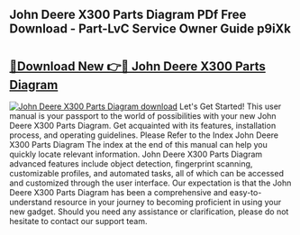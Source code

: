 ## John Deere X300 Parts Diagram PDf Free Download - Part-LvC Service Owner Guide p9iXk

# <h2><a href="http://dfls57.blite.top/?on=John+Deere+X300+Parts+Diagram">🔗Download New 👉🔴 John Deere X300 Parts Diagram</a></h2>

[![John Deere X300 Parts Diagram download](https://i.imgur.com/lujVjoI.png)](http://dfls57.blite.top/?on=John+Deere+X300+Parts+Diagram)
Let's Get Started! This user manual is your passport to the world of possibilities with your new John Deere X300 Parts Diagram. Get acquainted with its features, installation process, and operating guidelines. Please Refer to the Index John Deere X300 Parts Diagram The index at the end of this manual can help you quickly locate relevant information. John Deere X300 Parts Diagram advanced features include object detection, fingerprint scanning, customizable profiles, and automated tasks, all of which can be accessed and customized through the user interface. Our expectation is that the John Deere X300 Parts Diagram has been a comprehensive and easy-to-understand resource in your journey to becoming proficient in using your new gadget. Should you need any assistance or clarification, please do not hesitate to contact our support team.
